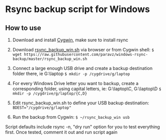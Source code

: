 Rsync backup script for Windows
====================

## How to use

1. Download and install [Cygwin](http://cygwin.com/), make sure to install rsync

2. Download [rsync_backup_win.sh](https://raw.githubusercontent.com/paravz/windows-rsync-backup/master/rsync_backup_win.sh) via browser or from Cygwin shell:
`$ wget https://raw.githubusercontent.com/paravz/windows-rsync-backup/master/rsync_backup_win.sh`

3. Connect a large enough USB drive and create a backup destination folder there, ie G:\laptop
`$ mkdir -p /cygdrive/g/laptop`

4. For every Windows Drive letter you want to backup, create a corresponding folder, using capital letters, ie: G:\laptop\C, G:\laptop\D
`$ mkdir -p /cygdrive/g/laptop/{C,D}`

5. Edit rsync_backup_win.sh to define your USB backup destination:
`BDEST="/cygdrive/g/laptop"`

6. Run the backup from Cygwin:
`$ ~/rsync_backup_win usb`

Script defaults include rsync -n, "dry run" option for you to test everything first. Once tested, comment it out and run script again
